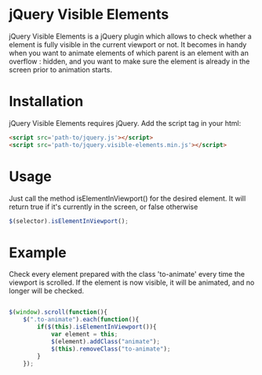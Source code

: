 # jQuery Visible Elements

jQuery Visible Elements is a jQuery plugin which allows to check whether a element is fully visible in the current viewport or not. It becomes in handy when you want to animate elements of which parent is an element with an overflow : hidden, and you want to make sure the element is already in the screen prior to animation starts.

# Installation

jQuery Visible Elements requires jQuery. Add the script tag in your html:

``` html
<script src='path-to/jquery.js'></script>
<script src='path-to/jquery.visible-elements.min.js'></script>
```

# Usage
Just call the method isElementInViewport() for the desired element. It will return true if it's currently in the screen, or false otherwise
``` javascript
$(selector).isElementInViewport();
```

# Example

Check every element prepared with the class 'to-animate' every time the viewport is scrolled. If the element is now visible, it will be animated, and no longer will be checked.

```javascript

$(window).scroll(function(){
	$(".to-animate").each(function(){
		if($(this).isElementInViewport()){
			var element = this;
			$(element).addClass("animate");
			$(this).removeClass("to-animate");
		}
	});
	
```
